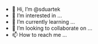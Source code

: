 - 👋 Hi, I’m @sduartek
- 👀 I’m interested in ...
- 🌱 I’m currently learning ...
- 💞️ I’m looking to collaborate on ...
- 📫 How to reach me ...

<!---
sduartek/sduartek is a ✨ special ✨ repository because its `README.md` (this file) appears on your GitHub profile.
You can click the Preview link to take a look at your changes.
--->
